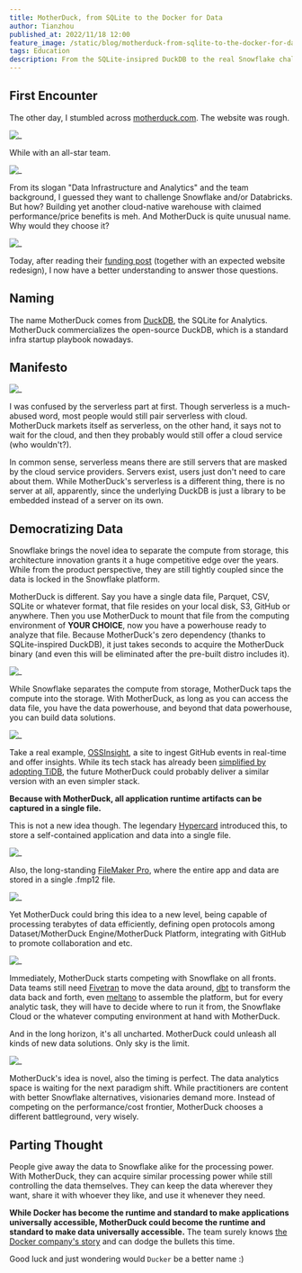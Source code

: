 ```yaml
---
title: MotherDuck, from SQLite to the Docker for Data
author: Tianzhou
published_at: 2022/11/18 12:00
feature_image: /static/blog/motherduck-from-sqlite-to-the-docker-for-data/motherduck.webp
tags: Education
description: From the SQLite-insipred DuckDB to the real Snowflake challenger and the Docker for data.
---
```


## First Encounter

The other day, I stumbled across [motherduck.com](https://motherduck.com). The website was rough.

![_](/static/blog/motherduck-from-sqlite-to-the-docker-for-data/motherduck-old.webp)

While with an all-star team.

![_](/static/blog/motherduck-from-sqlite-to-the-docker-for-data/motherduck-team.webp)

From its slogan "Data Infrastructure and Analytics" and the team background, I guessed they want to challenge Snowflake and/or Databricks. But how? Building yet another cloud-native warehouse with claimed performance/price benefits is meh. And MotherDuck is quite unusual name. Why would they choose it?

![_](/static/blog/motherduck-from-sqlite-to-the-docker-for-data/motherduck.webp)

Today, after reading their [funding post](https://motherduck.com/blog/announcing-series-seed-and-a/) (together with an expected website redesign), I now have a better understanding to answer those questions.

## Naming

The name MotherDuck comes from [DuckDB](https://duckdb.org/), the SQLite for Analytics. MotherDuck commercializes the open-source DuckDB, which is a standard infra startup playbook nowadays.

## Manifesto

![_](/static/blog/motherduck-from-sqlite-to-the-docker-for-data/manifesto.webp)

I was confused by the serverless part at first. Though serverless is a much-abused word, most people would still pair serverless with cloud. MotherDuck markets itself as serverless, on the other hand, it says not to wait for the cloud, and then they probably would still offer a cloud service (who wouldn't?).

In common sense, serverless means there are still servers that are masked by the cloud service providers. Servers exist, users just don't need to care about them. While MotherDuck's serverless is a different thing, there is no server at all, apparently, since the underlying DuckDB is just a library to be embedded instead of a server on its own.

## Democratizing Data

Snowflake brings the novel idea to separate the compute from storage, this architecture innovation grants it a huge competitive edge over the years. While from the product perspective, they are still tightly coupled since the data is locked in the Snowflake platform.

MotherDuck is different. Say you have a single data file, Parquet, CSV, SQLite or whatever format, that file resides on your local disk, S3, GitHub or anywhere. Then you use MotherDuck to mount that file from the computing environment of **YOUR CHOICE**, now you have a powerhouse ready to analyze that file. Because MotherDuck's zero dependency (thanks to SQLite-inspired DuckDB), it just takes seconds to acquire the MotherDuck binary (and even this will be eliminated after the pre-built distro includes it).

![_](/static/blog/motherduck-from-sqlite-to-the-docker-for-data/snowflake-vs-motherduck.webp)

While Snowflake separates the compute from storage, MotherDuck taps the compute into the storage. With MotherDuck, as long as you can access the data file, you have the data powerhouse, and beyond that data powerhouse, you can build data solutions.

![_](/static/blog/motherduck-from-sqlite-to-the-docker-for-data/ossinsight.webp)

Take a real example, [OSSInsight](https://ossinsight.io/), a site to ingest GitHub events in real-time and offer insights. While its tech stack has already been [simplified by adopting TiDB](https://ossinsight.io/blog/why-we-choose-tidb-to-support-ossinsight/), the future MotherDuck could probably deliver a similar version with an even simpler stack.

**Because with MotherDuck, all application runtime artifacts can be captured in a single file.**

This is not a new idea though. The legendary [Hypercard](https://en.wikipedia.org/wiki/HyperCard) introduced this, to store a self-contained application and data into a single file.

![_](/static/blog/motherduck-from-sqlite-to-the-docker-for-data/hypercard.webp)

Also, the long-standing [FileMaker Pro](https://en.wikipedia.org/wiki/FileMaker), where the entire app and data are stored in a single .fmp12 file.

![_](/static/blog/motherduck-from-sqlite-to-the-docker-for-data/filemaker.webp)

Yet MotherDuck could bring this idea to a new level, being capable of processing terabytes of data efficiently, defining open protocols among Dataset/MotherDuck Engine/MotherDuck Platform, integrating with GitHub to promote collaboration and etc.

![_](/static/blog/motherduck-from-sqlite-to-the-docker-for-data/snowflake-or-motherduck.webp)

Immediately, MotherDuck starts competing with Snowflake on all fronts. Data teams still need [Fivetran](https://www.fivetran.com/) to move the data around, [dbt](https://www.getdbt.com/) to transform the data back and forth, even [meltano](https://meltano.com/) to assemble the platform, but for every analytic task, they will have to decide where to run it from, the Snowflake Cloud or the whatever computing environment at hand with MotherDuck.

And in the long horizon, it's all uncharted. MotherDuck could unleash all kinds of new data solutions. Only sky is the limit.

![_](/static/blog/motherduck-from-sqlite-to-the-docker-for-data/snowflake-next.webp)

MotherDuck's idea is novel, also the timing is perfect. The data analytics space is waiting for the next paradigm shift. While practitioners are content with better Snowflake alternatives, visionaries demand more. Instead of competing on the performance/cost frontier, MotherDuck chooses a different battleground, very wisely.

## Parting Thought

People give away the data to Snowflake alike for the processing power. With MotherDuck, they can acquire similar processing power while still controlling the data themselves. They can keep the data wherever they want, share it with whoever they like, and use it whenever they need.

**While Docker has become the runtime and standard to make applications universally accessible, MotherDuck could become the runtime and standard to make data universally accessible.** The team surely knows [the Docker company's story](https://www.infoworld.com/article/3632142/how-docker-broke-in-half.html) and can dodge the bullets this time.

Good luck and just wondering would `Ducker` be a better name :)
